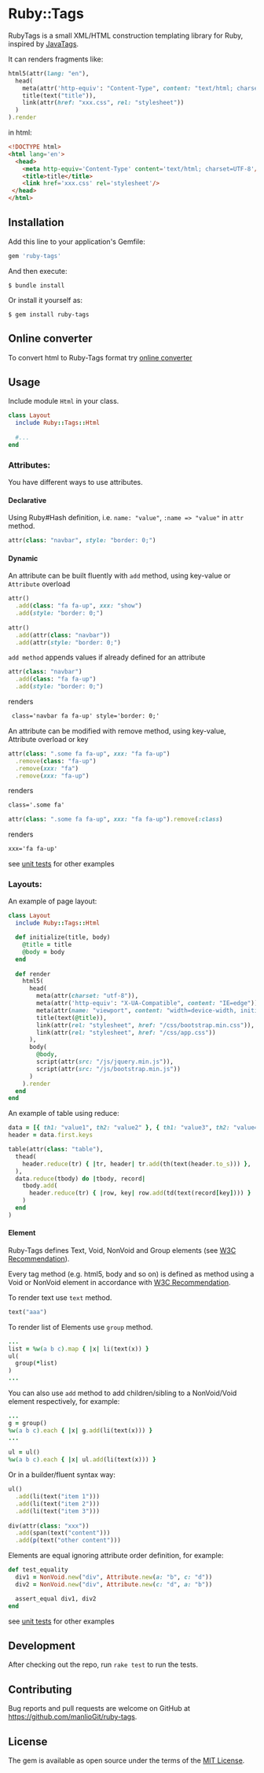 # Ruby::Tags

RubyTags is a small XML/HTML construction templating library for Ruby, inspired by [JavaTags](https://github.com/manlioGit/javatags).

It can renders fragments like:

```ruby
html5(attr(lang: "en"),
  head(
    meta(attr('http-equiv': "Content-Type", content: "text/html; charset=UTF-8")),
    title(text("title")),
    link(attr(href: "xxx.css", rel: "stylesheet"))
  )
).render
```

in html:

```html
<!DOCTYPE html>
<html lang='en'>
  <head>
    <meta http-equiv='Content-Type' content='text/html; charset=UTF-8'/>
    <title>title</title>
    <link href='xxx.css' rel='stylesheet'/>
 </head>
</html>
```

## Installation

Add this line to your application's Gemfile:

```ruby
gem 'ruby-tags'
```

And then execute:

    $ bundle install

Or install it yourself as:

    $ gem install ruby-tags

## Online converter

To convert html to Ruby-Tags format try [online converter](http://javatagsconverter.herokuapp.com)

## Usage

Include module `Html` in your class.

```ruby
class Layout
  include Ruby::Tags::Html
  
  #...
end
```
### Attributes:

You have different ways to use attributes.

#### Declarative

Using Ruby#Hash definition, i.e. `name: "value"`, `:name => "value"` in `attr` method. 

```ruby
attr(class: "navbar", style: "border: 0;")
```

#### Dynamic

An attribute can be built fluently with `add` method, using key-value or `Attribute` overload

```ruby
attr()
  .add(class: "fa fa-up", xxx: "show")
  .add(style: "border: 0;")
	
attr()
  .add(attr(class: "navbar"))
  .add(attr(style: "border: 0;")

```

`add method` appends values if already defined for an attribute

```ruby
attr(class: "navbar")
  .add(class: "fa fa-up")
  .add(style: "border: 0;")
```

renders

```html
 class='navbar fa fa-up' style='border: 0;'
```

An attribute can be modified with remove method, using key-value, Attribute overload or key

```ruby
attr(class: ".some fa fa-up", xxx: "fa fa-up")
  .remove(class: "fa-up")
  .remove(xxx: "fa")
  .remove(xxx: "fa-up")
```

renders

```html
class='.some fa'
```

```ruby
attr(class: ".some fa fa-up", xxx: "fa fa-up").remove(:class)
```

renders

```html
xxx='fa fa-up'
```

see [unit tests](https://github.com/manlioGit/ruby-tags/blob/master/test/ruby/attribute_test.rb) for other examples

### Layouts:

An example of page layout:

```ruby
class Layout
  include Ruby::Tags::Html

  def initialize(title, body)
    @title = title
    @body = body
  end
  
  def render
    html5(
      head(
        meta(attr(charset: "utf-8")),
        meta(attr('http-equiv': "X-UA-Compatible", content: "IE=edge")),
        meta(attr(name: "viewport", content: "width=device-width, initial-scale=1")),
        title(text(@title)),
        link(attr(rel: "stylesheet", href: "/css/bootstrap.min.css")),
        link(attr(rel: "stylesheet", href: "/css/app.css"))
      ),
      body(
        @body,
        script(attr(src: "/js/jquery.min.js")),
        script(attr(src: "/js/bootstrap.min.js"))
      )
    ).render
  end
end
```

An example of table using reduce:

```ruby
data = [{ th1: "value1", th2: "value2" }, { th1: "value3", th2: "value4" }]
header = data.first.keys

table(attr(class: "table"),
  thead(
    header.reduce(tr) { |tr, header| tr.add(th(text(header.to_s))) },
  ),
  data.reduce(tbody) do |tbody, record|
    tbody.add(
      header.reduce(tr) { |row, key| row.add(td(text(record[key]))) }
    )
  end
)
```

#### Element

Ruby-Tags defines Text, Void, NonVoid and Group elements (see [W3C Recommendation](https://www.w3.org/TR/html/syntax.html#writing-html-documents-elements)).

Every tag method (e.g. html5, body and so on) is defined as method using a Void or NonVoid element in accordance with [W3C Recommendation](https://www.w3.org/TR/html).

To render text use `text` method.

```ruby
text("aaa")
```

To render list of Elements use `group` method.

```ruby
...
list = %w(a b c).map { |x| li(text(x)) }
ul(
  group(*list)
)
...

```

You can also use `add` method to add children/sibling to a NonVoid/Void element respectively, for example:

```ruby
...
g = group()
%w(a b c).each { |x| g.add(li(text(x))) }
...
	
ul = ul()
%w(a b c).each { |x| ul.add(li(text(x))) }

```
Or in a builder/fluent syntax way:

```ruby
ul()
  .add(li(text("item 1")))
  .add(li(text("item 2")))
  .add(li(text("item 3")))	
  
div(attr(class: "xxx"))
  .add(span(text("content")))
  .add(p(text("other content")))
```

Elements are equal ignoring attribute order definition, for example:

```ruby
def test_equality
  div1 = NonVoid.new("div", Attribute.new(a: "b", c: "d"))
  div2 = NonVoid.new("div", Attribute.new(c: "d", a: "b"))

  assert_equal div1, div2
end
```

see [unit tests](https://github.com/manlioGit/ruby-tags/tree/master/test/ruby) for other examples

## Development

After checking out the repo, run `rake test` to run the tests.

## Contributing

Bug reports and pull requests are welcome on GitHub at https://github.com/manlioGit/ruby-tags.


## License

The gem is available as open source under the terms of the [MIT License](https://opensource.org/licenses/MIT).
